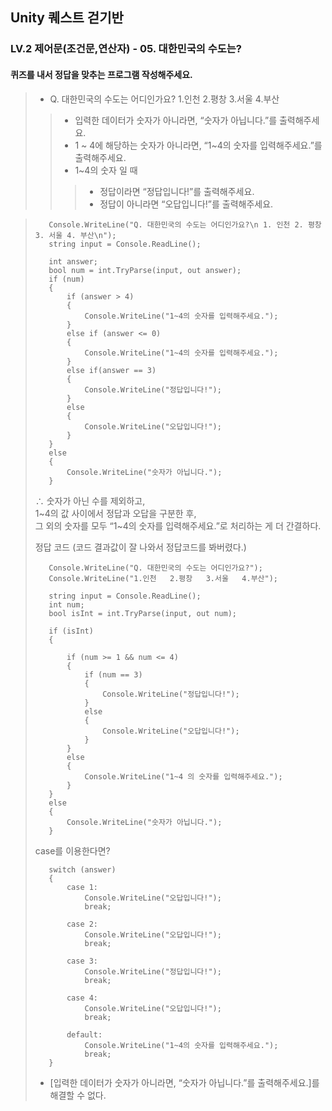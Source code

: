 ## Unity 퀘스트 걷기반
### LV.2 제어문(조건문,연산자) - 05. 대한민국의 수도는?
#### 퀴즈를 내서 정답을 맞추는 프로그램 작성해주세요.
> * Q. 대한민국의 수도는 어디인가요? 1.인천   2.평창   3.서울   4.부산
>> * 입력한 데이터가 숫자가 아니라면, “숫자가 아닙니다.”를 출력해주세요.
>> * 1 ~ 4에 해당하는 숫자가 아니라면, “1~4의 숫자를 입력해주세요.”를 출력해주세요.
>> * 1~4의 숫자 일 때
>>> * 정답이라면 “정답입니다!”를 출력해주세요.
>>> * 정답이 아니라면 “오답입니다!”를 출력해주세요.

>        Console.WriteLine("Q. 대한민국의 수도는 어디인가요?\n 1. 인천 2. 평창 3. 서울 4. 부산\n");
>        string input = Console.ReadLine();
>        
>        int answer;
>        bool num = int.TryParse(input, out answer);
>        if (num)
>        {
>            if (answer > 4)
>            {
>                Console.WriteLine("1~4의 숫자를 입력해주세요.");
>            }
>            else if (answer <= 0)
>            {
>                Console.WriteLine("1~4의 숫자를 입력해주세요.");
>            }
>            else if(answer == 3)
>            {
>                Console.WriteLine("정답입니다!");
>            }
>            else
>            {
>                Console.WriteLine("오답입니다!");
>            }
>        }
>        else
>        {
>            Console.WriteLine("숫자가 아닙니다.");
>        }
>
> ∴ 숫자가 아닌 수를 제외하고,<br> 1~4의 값 사이에서 정답과 오답을 구분한 후,<br> 그 외의 숫자를 모두 “1~4의 숫자를 입력해주세요.”로 처리하는 게 더 간결하다.<br>
>
> 정답 코드 (코드 결과값이 잘 나와서 정답코드를 봐버렸다.)
> 
>        Console.WriteLine("Q. 대한민국의 수도는 어디인가요?");
>        Console.WriteLine("1.인천   2.평창   3.서울   4.부산");
>        
>        string input = Console.ReadLine();
>        int num;
>        bool isInt = int.TryParse(input, out num);
>        
>        if (isInt)
>        {
>        
>            if (num >= 1 && num <= 4)
>            {
>                if (num == 3)
>                {
>                    Console.WriteLine("정답입니다!");
>                }
>                else
>                {
>                    Console.WriteLine("오답입니다!");
>                }
>            }
>            else
>            {
>                Console.WriteLine("1~4 의 숫자를 입력해주세요.");
>            }
>        }
>        else
>        {
>            Console.WriteLine("숫자가 아닙니다.");
>        }
>
> case를 이용한다면?
>
>        switch (answer)
>        {
>            case 1:
>                Console.WriteLine("오답입니다!");
>                break;
>        
>            case 2:
>                Console.WriteLine("오답입니다!");
>                break;
>        
>            case 3:
>                Console.WriteLine("정답입니다!");
>                break;
>        
>            case 4:
>                Console.WriteLine("오답입니다!");
>                break;
>        
>            default:
>                Console.WriteLine("1~4의 숫자를 입력해주세요.");
>                break;
>        }
>
> * [입력한 데이터가 숫자가 아니라면, “숫자가 아닙니다.”를 출력해주세요.]를 해결할 수 없다.
